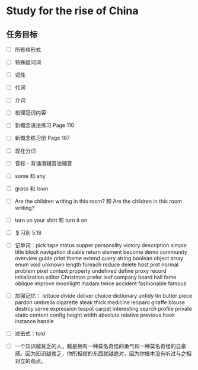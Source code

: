 # Study for the rise of China

## 任务目标

- [ ] 所有格形式

- [ ] 特殊疑问词

- [ ] 词性

- [ ] 代词

- [ ] 介词

- [ ] 梳理冠词内容

- [ ] 新概念语法练习 Page 110

- [ ] 新概念练习册 Page 187

- [ ] 现在分词

- [ ] 音标 - 背诵清辅音浊辅音

- [ ] some 和 any

- [ ] grass 和 lawn

- [ ] Are the children writing in this room? 和 Are the children in this room writing?

- [ ] turn on your shirt 和 turn it on

- [ ] 复习到 5.18

- [ ] 记单词：pick tape status supper personality victory description simple title block navigation disable return element become demo community overview guide print theme extend query string boolean object array enum void unknown length foreach reduce delete host prot normal problem pixel context property undefined define proxy record initialization editor Christmas prefer leaf company board hall fame oblique improve moonlight madam twice accident fashionable famous

- [ ] 加强记忆： lettuce divide deliver choice dictionary untidy tin butter piece pardon umbrella cigarette steak thick medicine leopard giraffe blouse destroy serve expression teapot carpet interesting search profile private static content config height width absolute relative previous hook instance handle

- [ ] 过去式：told

- [ ] 一个知识越贫乏的人，越是拥有一种莫名奇怪的勇气和一种莫名奇怪的自豪感。因为知识越贫乏，你所相信的东西就越绝对，因为你根本没有听过与之相对立的观点。

